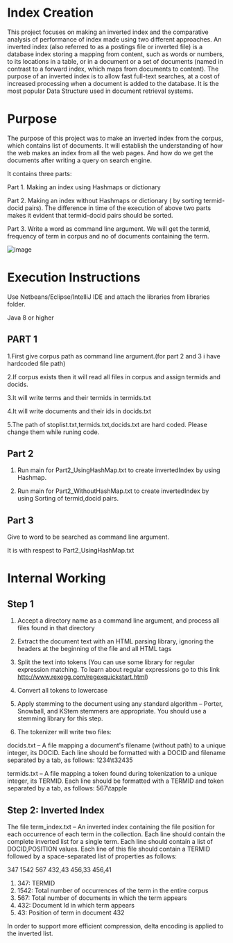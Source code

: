 # Index Creation
This project focuses on making an inverted index and the comparative analysis of performance of index made using two different approaches.
An inverted index (also referred to as a postings file or inverted file) is a database index storing a mapping from content, such as words or numbers, to its locations in a table, or in a document or a set of documents (named in contrast to a forward index, which maps from documents to content). The purpose of an inverted index is to allow fast full-text searches, at a cost of increased processing when a document is added to the database. It is the most popular Data Structure used in document retrieval systems.

# Purpose
The purpose of this project was to make an inverted index from the corpus, which contains list of documents. It will establish the understanding of how the web makes an index from all the web pages. And how do we get the documents after writing a query on search engine. 

It contains three parts:

Part 1. Making an index using Hashmaps or dictionary

Part 2. Making an index without Hashmaps or dictionary ( by sorting termid-docid pairs). 
The difference in time of the execution of above two parts makes it evident that termid-docid pairs should be sorted.

Part 3. Write a word as command line argument. We will get the termid, frequency of term in corpus and no of documents containing the term.

![image](https://user-images.githubusercontent.com/55246052/120069101-8b09b600-c09d-11eb-8142-a5c02a9731fd.png)


# Execution Instructions
Use Netbeans/Eclipse/IntelliJ IDE and attach the libraries from libraries folder.

Java 8 or higher

## PART 1 ##
1.First give corpus path as command line argument.(for part 2 and 3 i have hardcoded file path)

2.If corpus exists then it will read all files in corpus and assign termids and docids.

3.It will write terms and their termids in termids.txt 

4.It will write documents and their ids in docids.txt 

5.The path of stoplist.txt,termids.txt,docids.txt are hard coded. Please change them while runing code.

## Part 2 ##
1. Run main for Part2_UsingHashMap.txt to create invertedIndex by using Hashmap.

2. Run main for Part2_WithoutHashMap.txt to create invertedIndex by using Sorting of termid,docid pairs.

## Part 3 ##
Give to word to be searched as command line argument.

It is with respest to Part2_UsingHashMap.txt



# Internal Working

## Step 1 ##

1. Accept a directory name as a command line argument, and process all files found in that
directory

2. Extract the document text with an HTML parsing library, ignoring the headers at the
beginning of the file and all HTML tags

3. Split the text into tokens (You can use some library for regular expression matching. To
learn about regular expressions go to this link http://www.rexegg.com/regexquickstart.html)

4. Convert all tokens to lowercase 

6. Apply stemming to the document using any standard algorithm – Porter, Snowball, and
KStem stemmers are appropriate. You should use a stemming library for this step.

7. The tokenizer will write two files:

docids.txt – A file mapping a document's filename (without path) to a unique
integer, its DOCID. Each line should be formatted with a DOCID and filename
separated by a tab, as follows:
1234\t32435

termids.txt – A file mapping a token found during tokenization to a unique
integer, its TERMID. Each line should be formatted with a TERMID and token
separated by a tab, as follows:
567\tapple

## Step 2: Inverted Index ##

The file term_index.txt – An inverted index containing the file position for each occurrence of
each term in the collection. Each line should contain the complete inverted list for a
single term. Each line should contain a list of DOCID,POSITION values. Each line of
this file should contain a TERMID followed by a space-separated list of properties as
follows:

347 1542 567 432,43 456,33 456,41
1. 347: TERMID
2. 1542: Total number of occurrences of the term in the entire corpus
4. 567: Total number of documents in which the term appears
5. 432: Document Id in which term appears
6. 43: Position of term in document 432
 
In order to support more efficient compression, delta encoding is applied to the inverted list.

